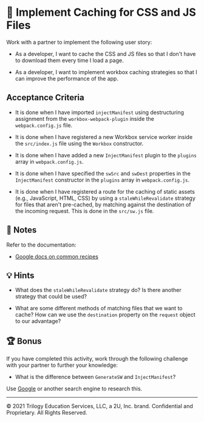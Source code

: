 # 📖 Implement Caching for CSS and JS Files

Work with a partner to implement the following user story:

* As a developer, I want to cache the CSS and JS files so that I don't have to download them every time I load a page.

* As a developer, I want to implement workbox caching strategies so that I can improve the performance of the app.

## Acceptance Criteria

* It is done when I have imported `injectManifest` using destructuring assignment from the `workbox-webpack-plugin` inside the `webpack.config.js` file.

* It is done when I have registered a new Workbox service worker inside the `src/index.js` file using the `Workbox` constructor.

* It is done when I have added a new `InjectManifest` plugin to the `plugins` array in `webpack.config.js`.

* It is done when I have specified the `swSrc` and `swDest` properties in the `InjectManifest` constructor in the `plugins` array in `webpack.config.js`.

* It is done when I have registered a route for the caching of static assets (e.g., JavaScript, HTML, CSS) by using a `staleWhileRevalidate` strategy for files that aren't pre-cached, by matching against the destination of the incoming request. This is done in the `src/sw.js` file.

## 📝 Notes

Refer to the documentation:

* [Google docs on common recipes](https://developers.google.com/web/tools/workbox/guides/common-recipes)

## 💡 Hints

* What does the `staleWhileRevalidate` strategy do? Is there another strategy that could be used?

* What are some different methods of matching files that we want to cache? How can we use the `destination` property on the `request` object to our advantage?

## 🏆 Bonus

If you have completed this activity, work through the following challenge with your partner to further your knowledge:

* What is the difference between `GenerateSW` and `InjectManifest`?

Use [Google](https://www.google.com) or another search engine to research this.

---
© 2021 Trilogy Education Services, LLC, a 2U, Inc. brand. Confidential and Proprietary. All Rights Reserved.
